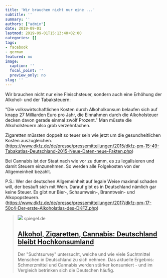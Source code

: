 ```yaml
---
title: 'Wir brauchen nicht nur eine ...'
subtitle: ''
summary: ''
authors: ["admin"]
date: 2019-09-01
lastmod: 2019-09-01T15:13:40+02:00
categories: []
tags:
- facebook
- german
featured: no
image:
  caption: ''
  focal_point: ''
  preview_only: no
slug: ''
---
```

Wir brauchen nicht nur eine Fleischsteuer, sondern auch eine Erhöhung der Alkohol- und der Tabaksteuern:

"Die volkswirtschaftlichen Kosten durch Alkoholkonsum belaufen sich auf knapp 27 Milliarden Euro pro Jahr, die Einnahmen durch die Alkoholsteuer decken davon gerade einmal zwölf Prozent."
Man müsste die Alkoholsteuern also grob verzehnfachen.

Zigaretten müssten doppelt so teuer sein wie jetzt um die gesundheitlichen Kosten auszugleichen.  (https://www.dkfz.de/de/presse/pressemitteilungen/2015/dkfz-pm-15-49-Tabakatlas-Deutschland-2015-Neue-Daten-neue-Fakten.php)

Bei Cannabis ist der Staat nach wie vor zu dumm, es zu legalisieren und damit Steuern einzunehmen. So werden alle Folgekosten von der Allgemeinheit bezahlt. 

P.S.: Wer der deutschen Allgemeinheit auf legale Weise maximal schaden will, der besäuft sich mit Wein. Darauf gibt es in Deutschland nämlich gar keine Steuer. Es gibt nur Bier-, Schaumwein-, Branntwein- und Alkopopsteuern. (https://www.dkfz.de/de/presse/pressemitteilungen/2017/dkfz-pm-17-50c4-Der-erste-Alkoholatlas-des-DKFZ.php)
> [![](https://cdn.prod.www.spiegel.de/images/1ec7afbc-0001-0004-0000-000001428482_w1280_r1.77_fpx59.84_fpy49.98.jpg)](https://www.spiegel.de/gesundheit/diagnose/alkohol-zigaretten-cannabis-deutschland-bleibt-hochkonsumland-a-1283227.html)
> spiegel.de
> ## [Alkohol, Zigaretten, Cannabis: Deutschland bleibt Hochkonsumland](https://www.spiegel.de/gesundheit/diagnose/alkohol-zigaretten-cannabis-deutschland-bleibt-hochkonsumland-a-1283227.html)
>
>Der "Suchtsurvey" untersucht, welche und wie viele Suchtmittel Menschen in Deutschland zu sich nehmen. Das aktuelle Ergebnis: Schmerzmittel und Cannabis werden stärker konsumiert - und im Vergleich betrinken sich die Deutschen häufig.


